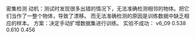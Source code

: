 密集检测
动机：测试时发现很多出错的情况下，无法准确检测相邻的物体。把它们当作了一整个物体，导致了漂移。
而无法准确检测的原因是训练数据中缺乏相应的样本。
方案：决定手动扩增数据集进行训练。
实验不成功：
v6_09	0.538	0.610	0.456	